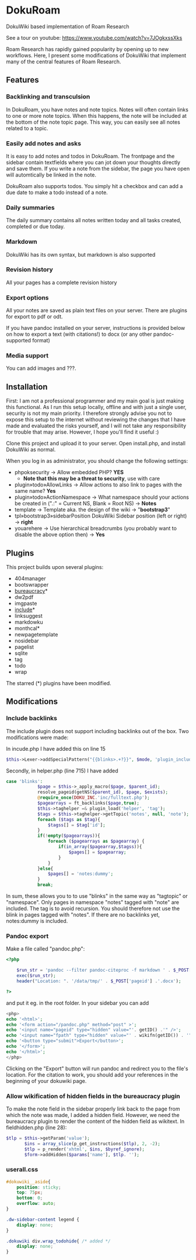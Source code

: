 # DokuRoam
DokuWiki based implementation of Roam Research

See a tour on youtube: https://www.youtube.com/watch?v=7JOgkxssXks

Roam Research has rapidly gained popularity by opening up to new workflows. Here, I present some modifications of DokuWiki that implement many of the central features of Roam Research.

## Features

### Backlinking and transculsion
In DokuRoam, you have notes and note topics. Notes will often contain links to one or more note topics. When this happens, the note will be included at the bottom of the note topic page. This way, you can easily see all notes related to a topic.

### Easily add notes and asks
It is easy to add notes and todos in DokuRoam. The frontpage and the sidebar contain textfields where you can jot down your thoughts directly and save them. If you write a note from the sidebar, the page you have open will automtically be linked in the note.

DokuRoam also supports todos. You simply hit a checkbox and can add a due date to make a todo instead of a note.  

### Daily summaries
The daily summary contains all notes written today and all tasks created, completed or due today.

### Markdown
DokuWiki has its own syntax, but markdown is also supported

### Revision history
All your pages has a complete revision history

### Export options
All your notes are saved as plain text files on your server. There are plugins for export to pdf or odt.

If you have pandoc installed on your server, instructions is provided below on how to export a text (with citations!) to docx (or any other pandoc-supported format)

### Media support
You can add images and ???.

## Installation

First: I am not a professional programmer and my main goal is just making this functional. As I run this setup locally, offline and with just a single user, security is not my main priority. I therefore strongly advise you not to expose this setup to the internet without reviewing the changes that I have made and evaluated the risks yourself, and I will not take any responsibility for trouble that may arise. However, I hope you'll find it useful :)

Clone this project and upload it to your server. Open install.php, and install DokuWiki as normal.

When you log in as administrator, you should change the following settings:

* phpoksecurity -> Allow embedded PHP? **YES**
  * **Note that this may be a threat to security**, use with care
* plugin»todo»AllowLinks -> Allow actions to also link to pages with the same name? **Yes**
* plugin»todo»ActionNamespace -> What namespace should your actions be created in (".:" = Current NS, Blank = Root NS)  -> **Notes**
* template -> Template aka. the design of the wiki -> "**bootstrap3**"
* tpl»bootstrap3»sidebarPosition DokuWiki Sidebar position (left or right) -> **right**
* youarehere -> Use hierarchical breadcrumbs (you probably want to disable the above option then) -> **Yes**

## Plugins
This project builds upon several plugins:

* 404manager
* bootswrapper
* [bureaucracy](https://www.dokuwiki.org/plugin:bureaucracy)\*
* dw2pdf
* imgpaste
* [include](https://www.dokuwiki.org/plugin:include)\*
* linksuggest
* markdowku
* monthcal\*
* newpagetemplate
* nosidebar
* pagelist
* sqlite
* tag
* todo
* wrap

The starred (\*) plugins have been modified.


## Modifications

### Include backlinks
The include plugin does not support including backlinks out of the box. Two modifications were made:

In incude.php I have added this on line 15

```php
$this->Lexer->addSpecialPattern("{{blinks>.+?}}", $mode, 'plugin_include_include');
```

Secondly, in helper.php (line 715) I have added

```php
case 'blinks':
            $page = $this->_apply_macro($page, $parent_id);
            resolve_pageid(getNS($parent_id), $page, $exists);
            @require_once(DOKU_INC.'inc/fulltext.php');
            $pagearrays = ft_backlinks($page,true);
            $this->taghelper =& plugin_load('helper', 'tag');
            $tags = $this->taghelper->getTopic('notes', null, 'note');
            foreach ($tags as $tag){
                $tagss[] = $tag['id'];
            }
            if(!empty($pagearrays)){
                foreach ($pagearrays as $pagearray) {
                    if(in_array($pagearray,$tagss)){
                        $pages[] = $pagearray;
                    }
                }
            }else{
                $pages[] = 'notes:dummy';
            }
            break;
```

In sum, these allows you to to use "blinks" in the same way as "tagtopic" or "namespace". Only pages in namespace "notes" tagged with "note" are included. The tag is to avoid recursion. You should therefore not use the blink in pages tagged with "notes". If there are no backlinks yet, notes:dummy is included.

### Pandoc export
Make a file called "pandoc.php":
```php
<?php

    $run_str = 'pandoc --filter pandoc-citeproc -f markdown ' . $_POST['fpath'] . ' -o ' . $_SERVER['DOCUMENT_ROOT'] . '/data/tmp/' . $_POST['pageid'] .'.docx';
    exec($run_str);
    header("Location: ". '/data/tmp/' . $_POST['pageid'] .'.docx');

?>
```
and put it eg. in the root folder. In your sidebar you can add

```php
<php>
echo '<html>';
echo '<form action="/pandoc.php" method="post" >';
echo '<input name="pageid" type="hidden" value="'. getID() .'" />';
echo '<input name="fpath" type="hidden" value="' . wikifn(getID()) . '"> ';
echo '<button type="submit">Export</button>';
echo '</form>';
echo '</html>';
</php>
``` 

Clicking on the "Export" button will run pandoc and redirect you to the file's location. For the citation to work, you should add your references in the beginning of your dokuwiki page.

### Allow wikification of hidden fields in the bureaucracy plugin

To make the note field in the sidebar properly link back to the page from which the note was made, I added a hidden field. However, we need the bureaucracy plugin to render the content of the hidden field as wikitext. In fieldhidden.php (line 28):

```php
$tlp = $this->getParam('value');
       $ins = array_slice(p_get_instructions($tlp), 2, -2);
       $tlp = p_render('xhtml', $ins, $byref_ignore);
       $form->addHidden($params['name'], $tlp. '');
```


### userall.css
```css
#dokuwiki__aside{
    position: sticky;
    top: 75px;
    bottom: 0;
    overflow: auto;
}

.dw-sidebar-content legend {
    display: none;
}

.dokuwiki div.wrap_todohide{ /* added */
    display: none;
}
```


